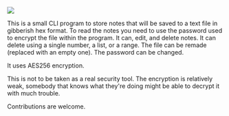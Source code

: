 ![](http://i.imgur.com/VUGU5PA.png)

This is a small CLI program to store notes that will be saved to a text file in gibberish hex format.
To read the notes you need to use the password used to encrypt the file within the program.
It can, edit, and delete notes.
It can delete using a single number, a list, or a range.
The file can be remade (replaced with an empty one).
The password can be changed.

It uses AES256 encryption.

This is not to be taken as a real security tool. The encryption is relatively weak,
somebody that knows what they're doing might be able to decrypt it with much trouble.

Contributions are welcome.